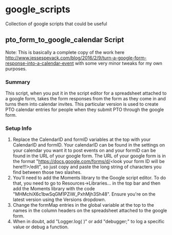 # google_scripts
Collection of google scripts that could be useful

## pto_form_to_google_calendar Script
Note: This is basically a complete copy of the work here http://www.jessespevack.com/blog/2016/2/9/turn-a-google-form-response-into-a-calendar-event with some very minor tweaks for my own purposes.

### Summary
This script, when you put it in the script editor for a spreadsheet attached to a google form, takes the form responses from the form as they come in and turns them into calendar invites. This particular version is used to create PTO calendar entries for people when they submit PTO through the google form.

### Setup Info
1. Replace the CalendarID and formID variables at the top with your CalendarID and formID. Your calendarID can be found in the settings on your calendar you want it to post events on and your formID can be found in the URL of your google form. The URL of your google form is in the format "https://docs.google.com/forms/d/<look your form ID will be here!!!>/edit", so just copy and paste the long string of characters you find between those two slashes.
2. You'll need to add the Moments library to the Google script editor. To do that, you need to go to Resources->Libraries... in the top bar and then add the Moments library with the code "MHMchiX6c1bwSqGM1PZiW_PxhMjh3Sh48". Ensure you're on the latest version using the Versions dropdown.
3. Change the formMap entries in the global variable at the top to the names in the column headers on the spreadsheet attached to the google form.
4. When in doubt, add "Logger.log( <thing you want to log> )" or add "debugger;" to log a specific value or debug a function.
